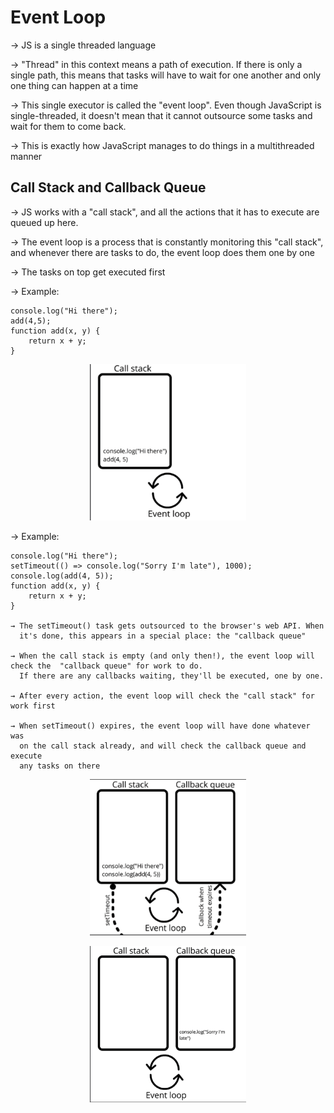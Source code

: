 # Event Loop 

→ JS is a single threaded language

→ "Thread" in this context means a path of execution. If there is only a single path, this means that tasks will have to wait for one another and only one thing can happen at a time

→ This single executor is called the "event loop". Even though JavaScript is single-threaded, it doesn't mean that it cannot outsource some tasks and wait for them to come back. 

→ This is exactly how JavaScript manages to do things in a multithreaded manner

## Call Stack and Callback Queue

→ JS works with a "call stack", and all the actions that it has to execute are queued up here. 

→ The event loop is a process that is constantly monitoring this "call stack", and whenever there are tasks to do, the event loop does them one by one

→ The tasks on top get executed first

→ Example:

    console.log("Hi there");
    add(4,5);
    function add(x, y) {
        return x + y;
    }

<p align="center">
    <img width="250" height="250" src="Simple_Call_Stack.jpg">
</p>

→ Example:

    console.log("Hi there");
    setTimeout(() => console.log("Sorry I'm late"), 1000);
    console.log(add(4, 5));
    function add(x, y) {
        return x + y;
    }

    → The setTimeout() task gets outsourced to the browser's web API. When 
      it's done, this appears in a special place: the "callback queue" 
    
    → When the call stack is empty (and only then!), the event loop will check the  "callback queue" for work to do. 
      If there are any callbacks waiting, they'll be executed, one by one. 
    
    → After every action, the event loop will check the "call stack" for work first

    → When setTimeout() expires, the event loop will have done whatever was 
      on the call stack already, and will check the callback queue and execute 
      any tasks on there

<p align="center">
    <img width="250" height="250" src="Complex_Call_Stack.jpg">
</p>

<p align="center">
    <img width="250" height="250" src="Complex_Call_Stack2.jpg">
</p>

    




